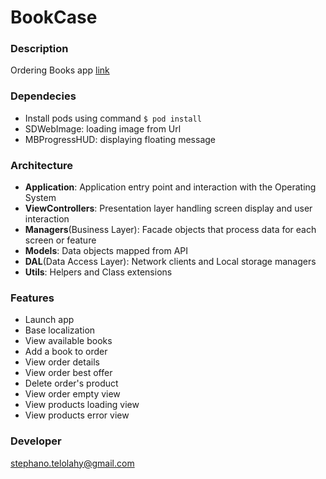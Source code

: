# BookCase

### Description ###

Ordering Books app [link](https://github.com/xebia-france/recruitment-tests/blob/master/ExerciceMobile.md)


### Dependecies ###
* Install pods using command `$ pod install`
* SDWebImage: loading image from Url
* MBProgressHUD: displaying floating message

### Architecture ###
* **Application**: Application entry point and interaction with the Operating System
* **ViewControllers**: Presentation layer handling screen display and user interaction
* **Managers**(Business Layer): Facade objects that process data for each screen or feature
* **Models**: Data objects mapped from API
* **DAL**(Data Access Layer): Network clients and Local storage managers
* **Utils**: Helpers and Class extensions

### Features ###

* Launch app
* Base localization
* View available books
* Add a book to order
* View order details
* View order best offer
* Delete order's product
* View order empty view
* View products loading view
* View products error view

### Developer ###
stephano.telolahy@gmail.com
